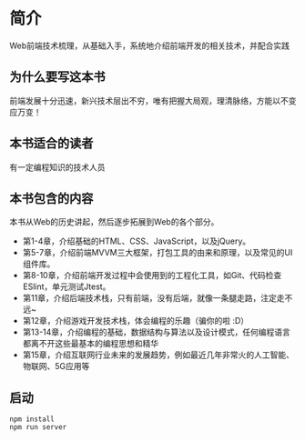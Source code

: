 # 简介
Web前端技术梳理，从基础入手，系统地介绍前端开发的相关技术，并配合实践

## 为什么要写这本书
前端发展十分迅速，新兴技术层出不穷，唯有把握大局观，理清脉络，方能以不变应万变！

## 本书适合的读者
有一定编程知识的技术人员

## 本书包含的内容
本书从Web的历史讲起，然后逐步拓展到Web的各个部分。

* 第1-4章，介绍基础的HTML、CSS、JavaScript，以及jQuery。
* 第5-7章，介绍前端MVVM三大框架，打包工具的由来和原理，以及常见的UI组件库。
* 第8-10章，介绍前端开发过程中会使用到的工程化工具，如Git、代码检查ESlint，单元测试Jtest。
* 第11章，介绍后端技术栈，只有前端，没有后端，就像一条腿走路，注定走不远~
* 第12章，介绍游戏开发技术栈，体会编程的乐趣（骗你的啦 :D）
* 第13-14章，介绍编程的基础，数据结构与算法以及设计模式，任何编程语言都离不开这些最基本的编程思想和精华
* 第15章，介绍互联网行业未来的发展趋势，例如最近几年非常火的人工智能、物联网、5G应用等

## 启动
```dash
npm install
npm run server
```
